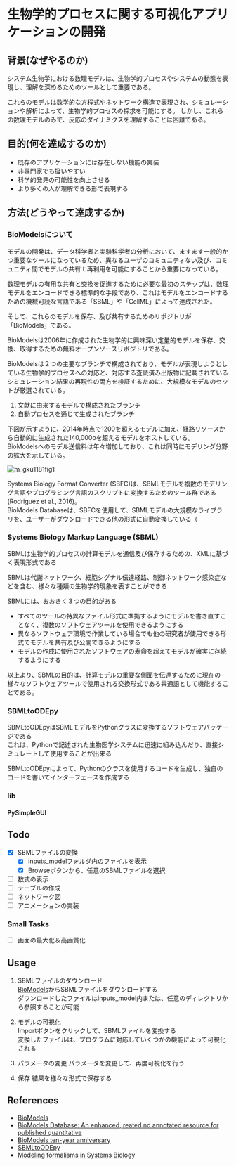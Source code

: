 # 生物学的プロセスに関する可視化アプリケーションの開発

## 背景(なぜやるのか)
システム生物学における数理モデルは、生物学的プロセスやシステムの動態を表現し、理解を深めるためのツールとして重要である。

これらのモデルは数学的な方程式やネットワーク構造で表現され、シミュレーションや解析によって、生物学的プロセスの探求を可能にする。
しかし、これらの数理モデルのみで、反応のダイナミクスを理解することは困難である。

## 目的(何を達成するのか)
- 既存のアプリケーションには存在しない機能の実装  
- 非専門家でも扱いやすい  
- 科学的発見の可能性を向上させる
- より多くの人が理解できる形で表現する

## 方法(どうやって達成するか)
### BioModelsについて
モデルの開発は、データ科学者と実験科学者の分析において、ますます一般的かつ重要なツールになっているため、異なるユーザのコミュニティない及び、コミュニティ間でモデルの共有ｔ再利用を可能にすることから重要になっている。 

数理モデルの有用な共有と交換を促進するために必要な最初のステップは、数理モデルをエンコードできる標準的な手段であり、これはモデルをエンコードするための機械可読な言語である「SBML」や「CellML」によって達成された。

そして、これらのモデルを保存、及び共有するためのリポジトリが「BioModels」である。

BioModelsは2006年に作成された生物学的に興味深い定量的モデルを保存、交換、取得するための無料オープンソースリポジトリである。  

BioModelsは２つの主要なブランチで構成されており、モデルが表現しようとしている生物学的プロセスへの対応と、対応する査読済み出版物に記載されているシミュレーション結果の再現性の両方を検証するために、大規模なモデルのセットが厳選されている。  

1. 文献に由来するモデルで構成されたブランチ
2. 自動プロセスを通じて生成されたブランチ


下図が示すように、2014年時点で1200を超えるモデルに加え、経路リソースから自動的に生成された140,000oを超えるモデルをホストしている。  
BioModelsへのモデル送信料は年々増加しており、これは同時にモデリング分野の拡大を示している。


![m_gku1181fig1](https://github.com/take331/sbml-visualizer/assets/73569757/45e4467a-f062-4f3c-a8fb-e2b7ff48e96c)

Systems Biology Format Converter (SBFC)は、SBMLモデルを複数のモデリング言語やプログラミング言語のスクリプトに変換するためのツール群である(Rodriguez et al., 2016)。  
BioModels Databaseは、SBFCを使用して、SBMLモデルの大規模なライブラリを、ユーザーがダウンロードできる他の形式に自動変換している（

### Systems Biology Markup Language (SBML)
SBMLは生物学的プロセスの計算モデルを通信及び保存するための、XMLに基づく表現形式である  

SBMLは代謝ネットワーク、細胞シグナル伝達経路、制御ネットワーク感染症などを含む、様々な種類の生物学的現象を表すことができる

SBMLには、おおきく３つの目的がある  
- すべてのツールの特異なファイル形式に準拠するようにモデルを書き直すことなく、複数のソフトウェアツールを使用できるようにする
- 異なるソフトウェア環境で作業している場合でも他の研究者が使用できる形式でモデルを共有及び公開できるようにする
- モデルの作成に使用されたソフトウェアの寿命を超えてモデルが確実に存続するようにする

以上より、SBMLの目的は、計算モデルの重要な側面を伝達するために現在の様々なソフトウェアツールで使用される交換形式である共通語として機能することである。 

### SBMLtoODEpy
SBMLtoODEpyはSBMLモデルをPythonクラスに変換するソフトウェアパッケージである  
これは、Pythonで記述された生物医学システムに迅速に組み込んだり、直接シミュレートして使用することが出来る

SBMLtoODEpyによって、Pythonのクラスを使用するコードを生成し、独自のコードを書いてインターフェースを作成する

### lib
#### PySimpleGUI 

## Todo
- [x] SBMLファイルの変換
  - [x] inputs_modelフォルダ内のファイルを表示
  - [x] Browseボタンから、任意のSBMLファイルを選択
- [ ] 数式の表示
- [ ] テーブルの作成
- [ ] ネットワーク図
- [ ] アニメーションの実装

### Small Tasks
- [ ] 画面の最大化＆高画質化

## Usage
1. SBMLファイルのダウンロード  
  [BioModels](https://www.ebi.ac.uk/biomodels/)からSBMLファイルをダウンロードする  
  ダウンロードしたファイルはinputs_model内または、任意のディレクトリから参照することが可能

2. モデルの可視化  
   Importボタンをクリックして、SBMLファイルを変換する  
   変換したファイルは、プログラムに対応していくつかの機能によって可視化される

3. パラメータの変更
   パラメータを変更して、再度可視化を行う

4. 保存
   結果を様々な形式で保存する

## References
- [BioModels](https://www.ebi.ac.uk/biomodels/)
- [BioModels Database: An enhanced, reated nd annotated resource for published quantitative](https://www.ncbi.nlm.nih.gov/pmc/articles/PMC2909940/)
- [BioModels ten-year anniversary](https://academic.oup.com/nar/article/43/D1/D542/2439069)
- [SBMLtoODEpy](https://github.com/AnabelSMRuggiero/sbmltoodepy)
- [Modeling formalisms in Systems Biology](https://www.ncbi.nlm.nih.gov/pmc/articles/PMC3285092/)
